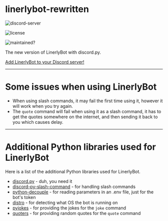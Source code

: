 # linerlybot-rewritten
![discord-server](https://img.shields.io/discord/551683447026876418?logoColor=1e90ff&style=plastic)

![license](https://img.shields.io/github/license/Linerly/linerlybot-rewritten?style=plastic)

![maintained?](https://img.shields.io/maintenance/yes/2021?style=plastic)

The new version of LinerlyBot with discord.py.

[Add LinerlyBot to your Discord server!](https://discord.com/oauth2/authorize?client_id=529566778293223434&permissions=2147485696&scope=bot+applications.commands)

---

# Some issues when using LinerlyBot
- When using slash commands, it may fail the first time using it, however it will work when you try again.
- The `quote` command will fail when using it as a slash command, it has to get the quotes somewhere on the internet, and then sending it back to you which causes delay.

---

# Additional Python libraries used for LinerlyBot

Here is a list of the additional Python libraries used for LinerlyBot.

- [discord.py](https://pypi.org/project/discord.py/) - duh, you need it
- [discord-py-slash-command](https://pypi.org/project/discord-py-slash-command/) - for handling slash commands
- [python-decouple](https://pypi.org/project/python-decouple/) - for reading parameters in an .env file, just for the bot's token
- [distro](https://pypi.org/project/distro/) - for detecting what OS the bot is running on
- [pyjokes](https://pypi.org/project/pyjokes/) - for providing the jokes for the `joke` command
- [quoters](https://pypi.org/project/quoters/) - for providing random quotes for the `quote` command